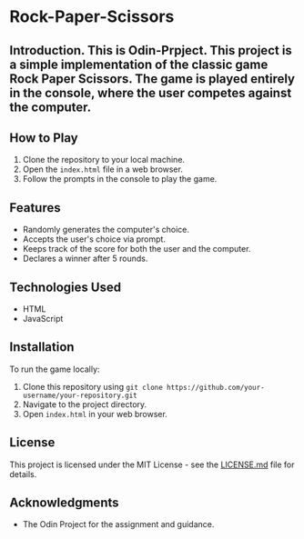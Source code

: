 # Rock-Paper-Scissors

## Introduction. This is Odin-Prpject. This project is a simple implementation of the classic game Rock Paper Scissors. The game is played entirely in the console, where the user competes against the computer.

## How to Play
1. Clone the repository to your local machine.
2. Open the `index.html` file in a web browser.
3. Follow the prompts in the console to play the game.

## Features
- Randomly generates the computer's choice.
- Accepts the user's choice via prompt.
- Keeps track of the score for both the user and the computer.
- Declares a winner after 5 rounds.

## Technologies Used
- HTML
- JavaScript

## Installation
To run the game locally:
1. Clone this repository using `git clone https://github.com/your-username/your-repository.git`
2. Navigate to the project directory.
3. Open `index.html` in your web browser.

## License
This project is licensed under the MIT License - see the [LICENSE.md](LICENSE.md) file for details.

## Acknowledgments
- The Odin Project for the assignment and guidance.
